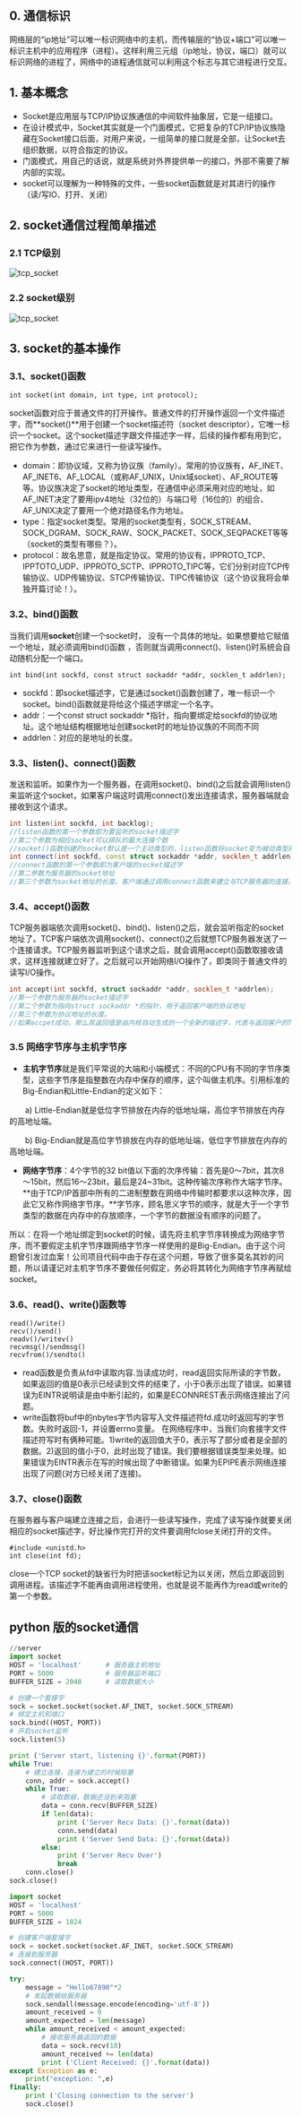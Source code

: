 ## 0. 通信标识

网络层的“ip地址”可以唯一标识网络中的主机，而传输层的“协议+端口”可以唯一标识主机中的应用程序（进程）。这样利用三元组（ip地址，协议，端口）就可以标识网络的进程了，网络中的进程通信就可以利用这个标志与其它进程进行交互。

## 1. 基本概念

* Socket是应用层与TCP/IP协议族通信的中间软件抽象层，它是一组接口。
* 在设计模式中，Socket其实就是一个门面模式，它把复杂的TCP/IP协议族隐藏在Socket接口后面，对用户来说，一组简单的接口就是全部，让Socket去组织数据，以符合指定的协议。
* 门面模式，用自己的话说，就是系统对外界提供单一的接口，外部不需要了解内部的实现。
* socket可以理解为一种特殊的文件，一些socket函数就是对其进行的操作（读/写IO、打开、关闭）

## 2. socket通信过程简单描述

### 2.1 TCP级别
![tcp_socket](../img/tcp_socket.gif)

### 2.2 socket级别

![tcp_socket](../img/socket_communicate_process.jpg)

## 3.  socket的基本操作

### 3.1、socket()函数

```
int socket(int domain, int type, int protocol);
```

socket函数对应于普通文件的打开操作。普通文件的打开操作返回一个文件描述字，而**socket()**用于创建一个socket描述符（socket descriptor），它唯一标识一个socket。这个socket描述字跟文件描述字一样，后续的操作都有用到它，把它作为参数，通过它来进行一些读写操作。 

- domain：即协议域，又称为协议族（family）。常用的协议族有，AF_INET、AF_INET6、AF_LOCAL（或称AF_UNIX，Unix域socket）、AF_ROUTE等等。协议族决定了socket的地址类型，在通信中必须采用对应的地址，如AF_INET决定了要用ipv4地址（32位的）与端口号（16位的）的组合、AF_UNIX决定了要用一个绝对路径名作为地址。
- type：指定socket类型。常用的socket类型有，SOCK_STREAM、SOCK_DGRAM、SOCK_RAW、SOCK_PACKET、SOCK_SEQPACKET等等（socket的类型有哪些？）。
- protocol：故名思意，就是指定协议。常用的协议有，IPPROTO_TCP、IPPTOTO_UDP、IPPROTO_SCTP、IPPROTO_TIPC等，它们分别对应TCP传输协议、UDP传输协议、STCP传输协议、TIPC传输协议（这个协议我将会单独开篇讨论！）。

### 3.2、bind()函数

当我们调用**socket**创建一个socket时， 没有一个具体的地址。如果想要给它赋值一个地址，就必须调用bind()函数 ，否则就当调用connect()、listen()时系统会自动随机分配一个端口。 

```
int bind(int sockfd, const struct sockaddr *addr, socklen_t addrlen);
```

- sockfd：即socket描述字，它是通过socket()函数创建了，唯一标识一个socket。bind()函数就是将给这个描述字绑定一个名字。
- addr：一个const struct sockaddr *指针，指向要绑定给sockfd的协议地址。这个地址结构根据地址创建socket时的地址协议族的不同而不同 
- addrlen：对应的是地址的长度。

### 3.3、listen()、connect()函数

发送和监听。如果作为一个服务器，在调用socket()、bind()之后就会调用listen()来监听这个socket，如果客户端这时调用connect()发出连接请求，服务器端就会接收到这个请求。 

```cpp
int listen(int sockfd, int backlog);
//listen函数的第一个参数即为要监听的socket描述字
//第二个参数为相应socket可以排队的最大连接个数
//socket()函数创建的socket默认是一个主动类型的，listen函数将socket变为被动类型的，等待客户的连接请求。
int connect(int sockfd, const struct sockaddr *addr, socklen_t addrlen);
//connect函数的第一个参数即为客户端的socket描述字
//第二参数为服务器的socket地址
//第三个参数为socket地址的长度。客户端通过调用connect函数来建立与TCP服务器的连接。
```

### 3.4、accept()函数

TCP服务器端依次调用socket()、bind()、listen()之后，就会监听指定的socket地址了。TCP客户端依次调用socket()、connect()之后就想TCP服务器发送了一个连接请求。TCP服务器监听到这个请求之后，就会调用accept()函数取接收请求，这样连接就建立好了。之后就可以开始网络I/O操作了，即类同于普通文件的读写I/O操作。 

```cpp
int accept(int sockfd, struct sockaddr *addr, socklen_t *addrlen);
//第一个参数为服务器的socket描述字
//第二个参数为指向struct sockaddr *的指针，用于返回客户端的协议地址
//第三个参数为协议地址的长度。
//如果accpet成功，那么其返回值是由内核自动生成的一个全新的描述字，代表与返回客户的TCP连接。 
```

### 3.5 网络字节序与主机字节序

* **主机字节序**就是我们平常说的大端和小端模式：不同的CPU有不同的字节序类型，这些字节序是指整数在内存中保存的顺序，这个叫做主机序。引用标准的Big-Endian和Little-Endian的定义如下：

　　a) Little-Endian就是低位字节排放在内存的低地址端，高位字节排放在内存的高地址端。

　　b) Big-Endian就是高位字节排放在内存的低地址端，低位字节排放在内存的高地址端。

* **网络字节序**：4个字节的32 bit值以下面的次序传输：首先是0～7bit，其次8～15bit，然后16～23bit，最后是24~31bit。这种传输次序称作大端字节序。**由于TCP/IP首部中所有的二进制整数在网络中传输时都要求以这种次序，因此它又称作网络字节序。**字节序，顾名思义字节的顺序，就是大于一个字节类型的数据在内存中的存放顺序，一个字节的数据没有顺序的问题了。

所以：在将一个地址绑定到socket的时候，请先将主机字节序转换成为网络字节序，而不要假定主机字节序跟网络字节序一样使用的是Big-Endian。由于这个问题曾引发过血案！公司项目代码中由于存在这个问题，导致了很多莫名其妙的问题，所以请谨记对主机字节序不要做任何假定，务必将其转化为网络字节序再赋给socket。

### 3.6、read()、write()函数等

```
read()/write()
recv()/send()
readv()/writev()
recvmsg()/sendmsg()
recvfrom()/sendto()
```

- read函数是负责从fd中读取内容.当读成功时，read返回实际所读的字节数，如果返回的值是0表示已经读到文件的结束了，小于0表示出现了错误。如果错误为EINTR说明读是由中断引起的，如果是ECONNREST表示网络连接出了问题。
- write函数将buf中的nbytes字节内容写入文件描述符fd.成功时返回写的字节数。失败时返回-1，并设置errno变量。 在网络程序中，当我们向套接字文件描述符写时有俩种可能。1)write的返回值大于0，表示写了部分或者是全部的数据。2)返回的值小于0，此时出现了错误。我们要根据错误类型来处理。如果错误为EINTR表示在写的时候出现了中断错误。如果为EPIPE表示网络连接出现了问题(对方已经关闭了连接)。

### 3.7、close()函数

在服务器与客户端建立连接之后，会进行一些读写操作，完成了读写操作就要关闭相应的socket描述字，好比操作完打开的文件要调用fclose关闭打开的文件。 

```
#include <unistd.h>
int close(int fd);
```

close一个TCP socket的缺省行为时把该socket标记为以关闭，然后立即返回到调用进程。该描述字不能再由调用进程使用，也就是说不能再作为read或write的第一个参数。

## python 版的socket通信

```python
//server
import socket
HOST = 'localhost'      # 服务器主机地址
PORT = 5000             # 服务器监听端口
BUFFER_SIZE = 2048      # 读取数据大小

# 创建一个套接字
sock = socket.socket(socket.AF_INET, socket.SOCK_STREAM)  
# 绑定主机和端口
sock.bind((HOST, PORT))
# 开启socket监听
sock.listen(5)

print ('Server start, listening {}'.format(PORT))
while True:
    # 建立连接，连接为建立的时候阻塞
    conn, addr = sock.accept()
    while True:
        # 读取数据，数据还没到来阻塞
        data = conn.recv(BUFFER_SIZE)
        if len(data):
            print ('Server Recv Data: {}'.format(data))
            conn.send(data)
            print ('Server Send Data: {}'.format(data))
        else:
            print ('Server Recv Over')
            break
    conn.close()
sock.close()
```

```python
import socket
HOST = 'localhost'
PORT = 5000
BUFFER_SIZE = 1024

# 创建客户端套接字
sock = socket.socket(socket.AF_INET, socket.SOCK_STREAM)
# 连接到服务器
sock.connect((HOST, PORT))

try:
    message = "Hello67890"*2
    # 发起数据给服务器
    sock.sendall(message.encode(encoding='utf-8'))
    amount_received = 0
    amount_expected = len(message)
    while amount_received < amount_expected:
        # 接收服务器返回的数据
        data = sock.recv(10)
        amount_received += len(data)
        print ('Client Received: {}'.format(data))
except Exception as e:
    print("exception: ",e)
finally:
    print ('Closing connection to the server')
    sock.close()
```

##  